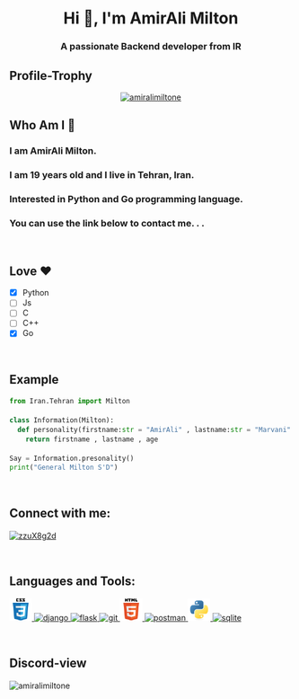 <h1 align="center">Hi 👋, I'm AmirAli Milton</h1>
<h3 align="center">A passionate Backend developer from IR</h3>


## Profile-Trophy

<p align="center"> <a href="https://github.com/ryo-ma/github-profile-trophy"><img src="https://github-profile-trophy.vercel.app/?username=amiralimiltone" alt="amiralimiltone" /></a> </p>



  ## Who Am I :apple: 


  ### I am AmirAli Milton. 
  ### I am 19 years old and I live in Tehran, Iran. 
  ### Interested in Python and Go programming language. 
  ### You can use the link below to contact me. . .

 <br>
 
 ## Love :hearts: 
  - [x] Python
  - [ ] Js
  - [ ] C
  - [ ] C++
  - [x] Go

<br>


## Example

```python
from Iran.Tehran import Milton
  
class Information(Milton):
  def personality(firstname:str = "AmirAli" , lastname:str = "Marvani" , age:int = 19): 
    return firstname , lastname , age
  
Say = Information.presonality()
print("General Milton S'D")
```

<br>

## Connect with me:

<p align="left">
<a href="https://discord.gg/zzuX8g2d" target="blank"><img align="center" src="https://raw.githubusercontent.com/rahuldkjain/github-profile-readme-generator/master/src/images/icons/Social/discord.svg" alt="zzuX8g2d" height="30" width="40" /></a>
</p>

<br>

## Languages and Tools:

<p align="left"> <a href="https://www.w3schools.com/css/" target="_blank" rel="noreferrer"> <img src="https://raw.githubusercontent.com/devicons/devicon/master/icons/css3/css3-original-wordmark.svg" alt="css3" width="40" height="40"/> </a> <a href="https://www.djangoproject.com/" target="_blank" rel="noreferrer"> <img src="https://cdn.worldvectorlogo.com/logos/django.svg" alt="django" width="40" height="40"/> </a> <a href="https://flask.palletsprojects.com/" target="_blank" rel="noreferrer"> <img src="https://www.vectorlogo.zone/logos/pocoo_flask/pocoo_flask-icon.svg" alt="flask" width="40" height="40"/> </a> <a href="https://git-scm.com/" target="_blank" rel="noreferrer"> <img src="https://www.vectorlogo.zone/logos/git-scm/git-scm-icon.svg" alt="git" width="40" height="40"/> </a> <a href="https://www.w3.org/html/" target="_blank" rel="noreferrer"> <img src="https://raw.githubusercontent.com/devicons/devicon/master/icons/html5/html5-original-wordmark.svg" alt="html5" width="40" height="40"/> </a>   </a> <a href="https://postman.com" target="_blank" rel="noreferrer"> <img src="https://www.vectorlogo.zone/logos/getpostman/getpostman-icon.svg" alt="postman" width="40" height="40"/> </a> <a href="https://www.python.org" target="_blank" rel="noreferrer"> <img src="https://raw.githubusercontent.com/devicons/devicon/master/icons/python/python-original.svg" alt="python" width="40" height="40"/> </a> <a href="https://www.sqlite.org/" target="_blank" rel="noreferrer"> <img src="https://www.vectorlogo.zone/logos/sqlite/sqlite-icon.svg" alt="sqlite" width="40" height="40"/> </a> </p>

<br>

## Discord-view

<p><img align="center" src="https://discord.c99.nl/widget/theme-3/368352702549327873.png" alt="amiralimiltone" /></p>

